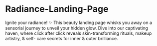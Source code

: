 # Radiance-Landing-Page
Ignite your radiance! ✨ This beauty landing page whisks you away on a sensorial journey to unveil your hidden glow. Dive into our captivating haven, where click after click reveals skin-transforming rituals, makeup artistry, &amp; self- care secrets for inner &amp; outer brilliance.
